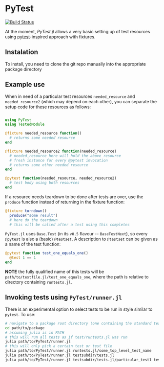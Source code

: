 # PyTest

[![Build Status](https://travis-ci.org/pdobacz/PyTest.jl.svg?branch=master)](https://travis-ci.org/pdobacz/PyTest.jl)

At the moment, *PyTest.jl* allows a very basic setting up of test resources using [pytest](http://doc.pytest.org/en/latest/index.html#)-inspired approach with fixtures.

## Instalation

To install, you need to clone the git repo manually into the appropriate package directory

## Example use

When in need of a particular test resources `needed_resource` and `needed_resource2` (which may depend on each other), you can separate the setup code for these resources as follows:

```julia

using PyTest
using TestedModule

@fixture needed_resource function()
  # returns some needed resource
end

@fixture needed_resource2 function(needed_resource)
  # needed_resource here will hold the above resource
  # fresh instance for every @pytest invocation
  # returns some other needed resource
end

@pytest function(needed_resource, needed_resource2)
  # test body using both resources
end
```

If a resource needs teardown to be done after tests are over, use the `produce` function instead of returning in the fixture function:

```julia
@fixture torndown()
  produce("some result")
  # here do the teardown
  # this will be called after a test using this completes
```

`PyTest.jl` uses `Base.Test` (in its `v0.5` flavour -- `BaseTestNext`), so every `@pytest` is also a (basic) `@testset`. A description to `@testset` can be given as a name of the test function:

```julia
@pytest function test_one_equals_one()
  @test 1 == 1
end
```

**NOTE** the fully qualified name of this tests will be `path/to/testfile.jl/test_one_equals_one`, where the path is relative to directory containing `runtests.jl`.

## Invoking tests using `PyTest/runner.jl`

There is an experimental option to select tests to be run in style similar to `pytest`. To use:

```sh
# navigate to a package root directory (one containing the standard test/runtests.jl)
cd path/to/package
# assuming julia is in PATH
# this will run all tests as if test/runtests.jl was run
julia path/to/PyTest/runner.jl
# this will only pick a certain test or test file
julia path/to/PyTest/runner.jl runtests.jl/some_top_level_test_name
julia path/to/PyTest/runner.jl testsubdir/tests.jl
julia path/to/PyTest/runner.jl testsubdir/tests.jl/particular_test1 testsubdir/tests.jl/particular_test2
```
